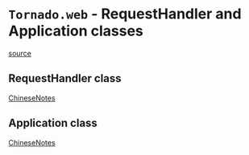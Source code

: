 # `Tornado.web` - RequestHandler and Application classes
[source](https://github.com/TauWu/backend_learning_notes/tree/master/高级语言学习/Python学习/tornado/source/tornado.web.py)

## RequestHandler class
[ChineseNotes](https://github.com/TauWu/backend_learning_notes/tree/master/高级语言学习/Python学习/tornado/web_framework/code/RequestHandler.py)

## Application class
[ChineseNotes](https://github.com/TauWu/backend_learning_notes/tree/master/高级语言学习/Python学习/tornado/web_framework/code/Application.py)